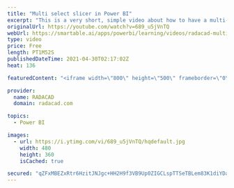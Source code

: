 ```yaml
---
title: "Multi select slicer in Power BI"
excerpt: "This is a very short, simple video about how to have a multi-select slicer in Power BI. Power BI slicer is in fact multi-select by default, however, there is a very small option that if you set it, makes it even easier to use, let’s talk about it. read my article about this here: https://radacad.com/multi-select-slicer-in-power-bi"
originalUrl: https://youtube.com/watch?v=689_u5jVnTQ
webUrl: https://smartable.ai/apps/powerbi/learning/videos/radacad-multi-select-slicer-in-power-bi/
type: video
price: Free
length: PT1M52S
publishedDateTime: 2021-04-30T02:17:02Z
heat: 136

featuredContent: "<iframe width=\"800\" height=\"500\" frameborder=\"0\" src=\"https://www.youtube.com/embed/689_u5jVnTQ\" allow=\"accelerometer; autoplay; encrypted-media; gyroscope; picture-in-picture\" allowfullscreen></iframe>"

provider:
  name: RADACAD
  domain: radacad.com

topics:
  - Power BI

images:
  - url: https://i.ytimg.com/vi/689_u5jVnTQ/hqdefault.jpg
    width: 480
    height: 360
    isCached: true

secured: "qZFxMBEZxRtr6HzitJNJgc+HH2H9f3VB9Up0ZIGCLspTTSeTBLem83K1diYDaqgW5scQfgdj3L3wYVv58pR86atGYkjhoiy/xqGlyNH+n8Ie/yNaeyGrq8VP3BXzw8rA/3Rl20zxAbduo5ZCI21DL/GnrFxDG3UEr33CU6T5gsvayHTeX9ntRVoOsZ4xodYSeaMPVfkXmtLouU+zW3JFUqiFQ5RWVH4OlpeLJVJwHHOMvAJk+wzXRzeCieacVixWvHFCJJpCkjVIGiKh2NLPBP9HAMWEoRF17cGmjTqHSHkYFdnHARnKL1ynmEHlSYVUf7LDWRD3ggHFXpo6WSztRLlHjVhIArPFHVxtCKYKlVceCgP1YWJgeuMVqBEAn3ZhgjE56NjnfnIIzcqhQ4YnS05tJ2Nb7HuZHR3GpW7Q3O8=;qRf25j31Z2hYWbqJShiQjA=="
---
```



